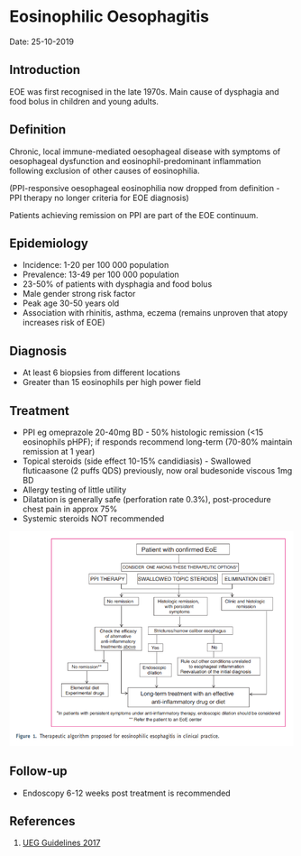 # Eosinophilic Oesophagitis

Date: 25-10-2019

## Introduction

EOE was first recognised in the late 1970s. Main cause of dysphagia and food bolus in children and young adults.

## Definition

Chronic, local immune-mediated oesophageal disease with symptoms of oesophageal dysfunction and eosinophil-predominant inflammation following exclusion of other causes of eosinophilia.

(PPI-responsive oesophageal eosinophilia now dropped from definition - PPI therapy no longer criteria for EOE diagnosis)

Patients achieving remission on PPI are part of the EOE continuum.

## Epidemiology

- Incidence: 1-20 per 100 000 population
- Prevalence: 13-49 per 100 000 population
- 23-50% of patients with dysphagia and food bolus
- Male gender strong risk factor
- Peak age 30-50 years old
- Association with rhinitis, asthma, eczema (remains unproven that atopy increases risk of EOE)

## Diagnosis

- At least 6 biopsies from different locations
- Greater than 15 eosinophils per high power field

## Treatment

- PPI eg omeprazole 20-40mg BD - 50% histologic remission (<15 eosinophils pHPF); if responds recommend long-term (70-80% maintain remission at 1 year)
- Topical steroids (side effect 10-15% candidiasis) - Swallowed fluticaasone (2 puffs QDS) previously, now oral budesonide viscous 1mg BD
- Allergy testing of little utility
- Dilatation is generally safe (perforation rate 0.3%), post-procedure chest pain in approx 75%
- Systemic steroids NOT recommended

![EOE-treatment-algorithm](/media/gastro/eoe-treatment.png)

## Follow-up

- Endoscopy 6-12 weeks post treatment is recommended

## References

1. [UEG Guidelines 2017](https://www.ncbi.nlm.nih.gov/pmc/articles/PMC5415218/)

